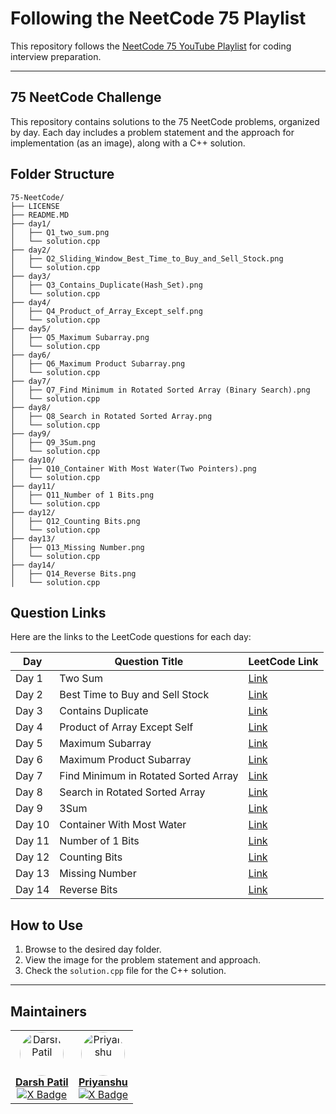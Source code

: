 # Following the NeetCode 75 Playlist

This repository follows the [NeetCode 75 YouTube Playlist](https://youtube.com/playlist?list=PLot-Xpze53ldVwtstag2TL4HQhAnC8ATf&si=nFK7PEDkUXwvfGxv) for coding interview preparation.

---

## 75 NeetCode Challenge

This repository contains solutions to the 75 NeetCode problems, organized by day. Each day includes a problem statement and the approach for implementation (as an image), along with a C++ solution.

## Folder Structure

```
75-NeetCode/
├── LICENSE
├── README.MD
├── day1/
│   ├── Q1_two_sum.png
│   └── solution.cpp
├── day2/
│   ├── Q2_Sliding_Window_Best_Time_to_Buy_and_Sell_Stock.png
│   └── solution.cpp
├── day3/
│   ├── Q3_Contains_Duplicate(Hash_Set).png
│   └── solution.cpp
├── day4/
│   ├── Q4_Product_of_Array_Except_self.png
│   └── solution.cpp
├── day5/
│   ├── Q5_Maximum Subarray.png
│   └── solution.cpp
├── day6/
│   ├── Q6_Maximum Product Subarray.png
│   └── solution.cpp
├── day7/
│   ├── Q7_Find Minimum in Rotated Sorted Array (Binary Search).png
│   └── solution.cpp
├── day8/
│   ├── Q8_Search in Rotated Sorted Array.png
│   └── solution.cpp
├── day9/
│   ├── Q9_3Sum.png
│   └── solution.cpp
├── day10/
│   ├── Q10_Container With Most Water(Two Pointers).png
│   └── solution.cpp
├── day11/
│   ├── Q11_Number of 1 Bits.png
│   └── solution.cpp
├── day12/
│   ├── Q12_Counting Bits.png
│   └── solution.cpp
├── day13/
│   ├── Q13_Missing Number.png
│   └── solution.cpp
├── day14/
│   ├── Q14_Reverse Bits.png
│   └── solution.cpp
```

## Question Links

Here are the links to the LeetCode questions for each day:

| Day   | Question Title                  | LeetCode Link                                                          |
| ----- | ------------------------------- | ---------------------------------------------------------------------- |
| Day 1 | Two Sum                         | [Link](https://leetcode.com/problems/two-sum/)                         |
| Day 2 | Best Time to Buy and Sell Stock | [Link](https://leetcode.com/problems/best-time-to-buy-and-sell-stock/) |
| Day 3 | Contains Duplicate              | [Link](https://leetcode.com/problems/contains-duplicate/)              |
| Day 4 | Product of Array Except Self    | [Link](https://leetcode.com/problems/product-of-array-except-self/)    |
| Day 5 | Maximum Subarray                | [Link](https://leetcode.com/problems/maximum-subarray/)                |
| Day 6 | Maximum Product Subarray        | [Link](https://leetcode.com/problems/maximum-product-subarray/)        |
| Day 7 | Find Minimum in Rotated Sorted Array | [Link](https://leetcode.com/problems/find-minimum-in-rotated-sorted-array/) |
| Day 8 | Search in Rotated Sorted Array | [Link](https://leetcode.com/problems/search-in-rotated-sorted-array/) |
| Day 9 | 3Sum | [Link](https://leetcode.com/problems/3sum/) |
| Day 10 | Container With Most Water | [Link](https://leetcode.com/problems/container-with-most-water/) |
| Day 11 | Number of 1 Bits | [Link](https://leetcode.com/problems/number-of-1-bits/) |
| Day 12 | Counting Bits | [Link](https://leetcode.com/problems/counting-bits/) |
| Day 13 | Missing Number | [Link](https://leetcode.com/problems/missing-number/) |
| Day 14 | Reverse Bits | [Link](https://leetcode.com/problems/reverse-bits/) |

## How to Use

1. Browse to the desired day folder.
2. View the image for the problem statement and approach.
3. Check the `solution.cpp` file for the C++ solution.

---

## Maintainers

<div align="">
	<table>
		<tr>
			<td align="center">
				<a href="https://github.com/D4rsh11">
					  <img src="https://avatars.githubusercontent.com/u/128298312?v=4" width="70" style="border-radius:50%" alt="Darsh Patil"/>
					<br/>
					<b>Darsh Patil</b>
				</a>
				<br/>
				<a href="https://x.com/d4rsh_tw">
					<img src="https://img.shields.io/badge/d4rsh__tw-000000?style=for-the-badge&logo=x&logoColor=white" alt="X Badge">
				</a>
			</td>
			<td align="center">
				<a href="https://github.com/unsafe0x0">
					  <img src="https://avatars.githubusercontent.com/u/165533860?v=4" width="70" style="border-radius:50%" alt="Priyanshu"/>
					<br/>
					<b>Priyanshu</b>
				</a>
				<br/>
				<a href="https://x.com/unsafezero">
					<img src="https://img.shields.io/badge/unsafezero-000000?style=for-the-badge&logo=x&logoColor=white" alt="X Badge">
				</a>
			</td>
		</tr>
	</table>
</div>